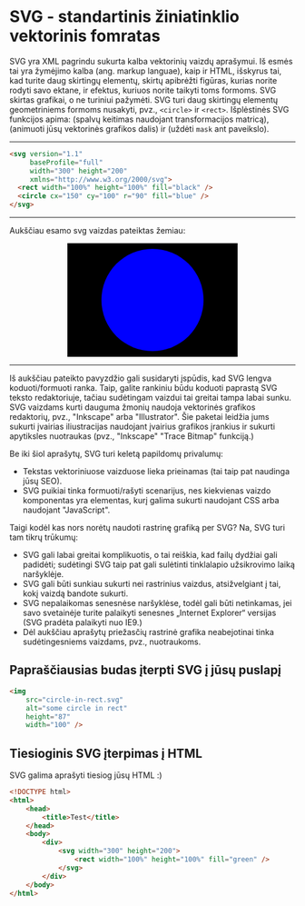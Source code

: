 # SVG - standartinis žiniatinklio vektorinis fomratas

SVG yra XML pagrindu sukurta kalba vektorinių vaizdų aprašymui. Iš esmės tai yra žymėjimo kalba (ang. markup languae), kaip ir HTML, išskyrus tai, kad turite daug skirtingų elementų, skirtų apibrėžti figūras, kurias norite rodyti savo ektane, ir efektus, kuriuos norite taikyti toms formoms. SVG skirtas grafikai, o ne turiniui pažymėti. SVG turi daug skirtingų elementų geometriniems formoms nusakyti, pvz., `<circle>` ir `<rect>`. Išplėstinės SVG funkcijos apima: <feColorMatrix> (spalvų keitimas naudojant transformacijos matricą), <animate> (animuoti jūsų vektorinės grafikos dalis) ir <mask> (uždėti `mask` ant paveikslo).

---

```html
<svg version="1.1"
     baseProfile="full"
     width="300" height="200"
     xmlns="http://www.w3.org/2000/svg">
  <rect width="100%" height="100%" fill="black" />
  <circle cx="150" cy="100" r="90" fill="blue" />
</svg>
```

---
Aukščiau esamo svg vaizdas pateiktas žemiau:

<p align="center">
    <svg version="1.1"
        baseProfile="full"
        width="300" height="200"
        xmlns="http://www.w3.org/2000/svg">
    <rect width="100%" height="100%" fill="black" />
    <circle cx="150" cy="100" r="90" fill="blue" />
    </svg>
</p>

---

Iš aukščiau pateikto pavyzdžio gali susidaryti įspūdis, kad SVG lengva koduoti/formuoti ranka. Taip, galite rankiniu būdu koduoti paprastą SVG teksto redaktoriuje, tačiau sudėtingam vaizdui tai greitai tampa labai sunku. SVG vaizdams kurti dauguma žmonių naudoja vektorinės grafikos redaktorių, pvz., "Inkscape" arba "Illustrator". Šie paketai leidžia jums sukurti įvairias iliustracijas naudojant įvairius grafikos įrankius ir  sukurti apytiksles nuotraukas (pvz., "Inkscape" "Trace Bitmap" funkciją.)

Be iki šiol aprašytų, SVG turi keletą papildomų privalumų:

* Tekstas vektoriniuose vaizduose lieka prieinamas (tai taip pat naudinga jūsų SEO).
* SVG puikiai tinka formuoti/rašyti scenarijus, nes kiekvienas vaizdo komponentas yra elementas, kurį galima sukurti naudojant CSS arba naudojant "JavaScript".

Taigi kodėl kas nors norėtų naudoti rastrinę grafiką per SVG? Na, SVG turi tam tikrų trūkumų:

* SVG gali labai greitai komplikuotis, o tai reiškia, kad failų dydžiai gali padidėti; sudėtingi SVG taip pat gali sulėtinti tinklalapio užsikrovimo laiką naršyklėje.
* SVG gali būti sunkiau sukurti nei rastrinius vaizdus, atsižvelgiant į tai, kokį vaizdą bandote sukurti.
* SVG nepalaikomas senesnėse naršyklėse, todėl gali būti netinkamas, jei savo svetainėje turite palaikyti senesnes „Internet Explorer“ versijas (SVG pradėta palaikyti nuo IE9.)
* Dėl aukščiau aprašytų priežasčių rastrinė grafika neabejotinai tinka sudėtingesniems vaizdams, pvz., nuotraukoms.

Papraščiausias budas įterpti SVG į jūsų puslapį
---

```html
<img
    src="circle-in-rect.svg"
    alt="some circle in rect"
    height="87"
    width="100" />
```

Tiesioginis SVG įterpimas į HTML
---

SVG galima aprašyti tiesiog jūsų HTML :)

```html
<!DOCTYPE html> 
<html>
    <head>
        <title>Test</title>
    </head>
    <body>
        <div>
            <svg width="300" height="200">
                <rect width="100%" height="100%" fill="green" />
            </svg>
        </div>
    </body>
</html>
```